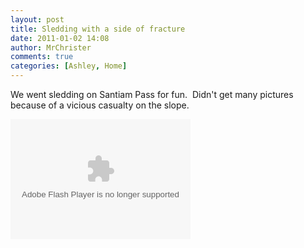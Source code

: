 ```yaml
---
layout: post
title: Sledding with a side of fracture
date: 2011-01-02 14:08
author: MrChrister
comments: true
categories: [Ashley, Home]
---
```

<p>We went sledding on Santiam Pass for fun.  Didn't get many pictures because of a vicious casualty on the slope.</p>  <p><embed type="application/x-shockwave-flash" src="http://picasaweb.google.com/s/c/bin/slideshow.swf" width="288" height="192" flashvars="host=picasaweb.google.com&amp;hl=en_US&amp;feat=flashalbum&amp;RGB=0x000000&amp;feed=http%3A%2F%2Fpicasaweb.google.com%2Fdata%2Ffeed%2Fapi%2Fuser%2Fwyseguys%2Falbumid%2F5568061008326381841%3Falt%3Drss%26kind%3Dphoto%26authkey%3DGv1sRgCPHShdbdr_OraA%26hl%3Den_US" pluginspage="http://www.macromedia.com/go/getflashplayer" /></p>
